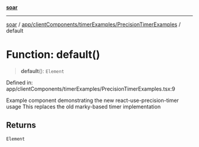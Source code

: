 [**soar**](../../../../../README.md)

***

[soar](../../../../../modules.md) / [app/clientComponents/timerExamples/PrecisionTimerExamples](../README.md) / default

# Function: default()

> **default**(): `Element`

Defined in: app/clientComponents/timerExamples/PrecisionTimerExamples.tsx:9

Example component demonstrating the new react-use-precision-timer usage
This replaces the old marky-based timer implementation

## Returns

`Element`
